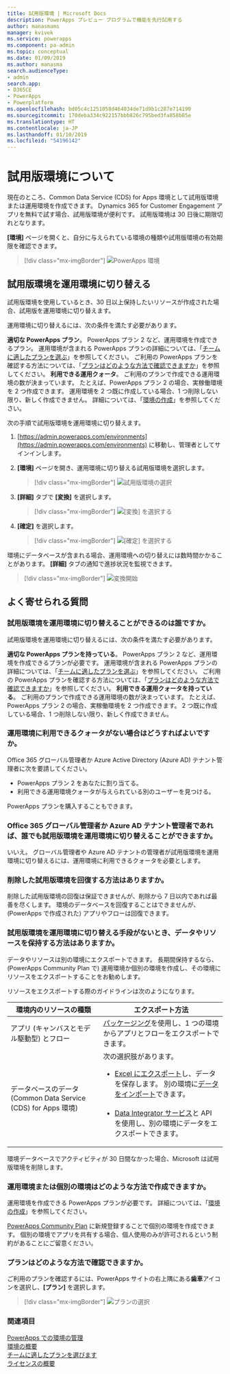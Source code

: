 ```yaml
---
title: 試用版環境 | Microsoft Docs
description: PowerApps プレビュー プログラムで機能を先行試用する
author: manasmams
manager: kvivek
ms.service: powerapps
ms.component: pa-admin
ms.topic: conceptual
ms.date: 01/09/2019
ms.author: manasma
search.audienceType:
- admin
search.app:
- D365CE
- PowerApps
- Powerplatform
ms.openlocfilehash: bd05c4c1251058d464034de71d9b1c287e714190
ms.sourcegitcommit: 170deba334c922157bbb826c795bed3fa858b85e
ms.translationtype: HT
ms.contentlocale: ja-JP
ms.lasthandoff: 01/10/2019
ms.locfileid: "54196142"
---
```

# <a name="about-trial-environments"></a>試用版環境について

現在のところ、Common Data Service (CDS) for Apps 環境として試用版環境または運用環境を作成できます。 Dynamics 365 for Customer Engagement アプリを無料で試す場合、試用版環境が便利です。 試用版環境は 30 日後に期限切れとなります。

**[環境]** ページを開くと、自分に与えられている環境の種類や試用版環境の有効期限を確認できます。

> [!div class="mx-imgBorder"] 
> ![PowerApps 環境](media/powerapps-environments75b.png "PowerApps 環境")

## <a name="convert-a-trial-environment-to-production"></a>試用版環境を運用環境に切り替える

試用版環境を使用しているとき、30 日以上保持したいリソースが作成された場合、試用版を運用環境に切り替えます。

運用環境に切り替えるには、次の条件を満たす必要があります。

**適切な PowerApps プラン**。 PowerApps プラン 2 など、運用環境を作成できるプラン。 運用環境が含まれる PowerApps プランの詳細については、「[チームに適したプランを選ぶ](https://powerapps.microsoft.com/pricing/)」を参照してください。 ご利用の PowerApps プランを確認する方法については、「[プランはどのような方法で確認できますか](#how-do-i-identify-my-plans)」を参照してください。
**利用できる運用クォータ**。 ご利用のプランで作成できる運用環境の数が決まっています。 たとえば、PowerApps プラン 2 の場合、実稼働環境を 2 つ作成できます。 運用環境を 2 つ既に作成している場合、1 つ削除しない限り、新しく作成できません。 詳細については、「[環境の作成](environments-overview.md#creating-an-environment)」を参照してください。

次の手順で試用版環境を運用環境に切り替えます。

1. [https://admin.powerapps.com/environments](https://admin.powerapps.com/environments) に移動し、管理者としてサインインします。
 
2. **[環境]** ページを開き、運用環境に切り替える試用版環境を選択します。

    > [!div class="mx-imgBorder"] 
    > ![試用版環境の選択](media/powerapps-environments75b-select-trial.png "試用版環境の選択")

3. **[詳細]** タブで **[変換]** を選択します。

    > [!div class="mx-imgBorder"] 
    > ![[変換] を選択する](media/powerapps-trial-select-convert.png "[変換] を選択する")

4. **[確定]** を選択します。

    > [!div class="mx-imgBorder"] 
    > ![[確定] を選択する](media/powerapps-trial-select-confirm.png "[確定] を選択する")

環境にデータベースが含まれる場合、運用環境への切り替えには数時間かかることがあります。 **[詳細]** タブの通知で進捗状況を監視できます。

  > [!div class="mx-imgBorder"] 
  > ![変換開始](media/powerapps-trial-conversion-started.png "変換開始")

## <a name="frequently-asked-questions"></a>よく寄せられる質問

### <a name="who-can-convert-a-trial-environment-to-a-production-environment"></a>試用版環境を運用環境に切り替えることができるのは誰ですか。

試用版環境を運用環境に切り替えるには、次の条件を満たす必要があります。

**適切な PowerApps プランを持っている**。 PowerApps プラン 2 など、運用環境を作成できるプランが必要です。 運用環境が含まれる PowerApps プランの詳細については、「[チームに適したプランを選ぶ](https://powerapps.microsoft.com/pricing/)」を参照してください。 ご利用の PowerApps プランを確認する方法については、「[プランはどのような方法で確認できますか](#how-do-i-identify-my-plans)」を参照してください。
**利用できる運用クォータを持っている**。 ご利用のプランで作成できる運用環境の数が決まっています。 たとえば、PowerApps プラン 2 の場合、実稼働環境を 2 つ作成できます。 2 つ既に作成している場合、1 つ削除しない限り、新しく作成できません。

### <a name="what-if-i-dont-have-available-quota-for-production-environments"></a>運用環境に利用できるクォータがない場合はどうすればよいですか。

Office 365 グローバル管理者か Azure Active Directory (Azure AD) テナント管理者に次を要請してください。
- PowerApps プラン 2 をあなたに割り当てる。 
- 利用できる運用環境クォータが与えられている別のユーザーを見つける。

PowerApps プランを購入することもできます。

### <a name="can-every-office-365-global-admin-or-azure-ad-tenant-admin-convert-a-trial-environment-to-a-production-environment"></a>Office 365 グローバル管理者か Azure AD テナント管理者であれば、誰でも試用版環境を運用環境に切り替えることができますか。

いいえ。 グローバル管理者や Azure AD テナントの管理者が試用版環境を運用環境に切り替えるには、運用環境に利用できるクォータを必要とします。

### <a name="is-there-a-way-to-recover-a-deleted-trial-environment"></a>削除した試用版環境を回復する方法はありますか。

削除した試用版環境の回復は保証できませんが、削除から 7 日以内であれば最善を尽くします。 環境のデータベースを回復することはできませんが、(PowerApps で作成された) アプリやフローは回復できます。

### <a name="how-can-i-retain-my-data-and-resources-if-i-dont-have-a-way-to-convert-the-trial-environment-to-a-production-environment"></a>試用版環境を運用環境に切り替える手段がないとき、データやリソースを保持する方法はありますか。

データやリソースは別の環境にエクスポートできます。 長期間保持するなら、(PowerApps Community Plan で) 運用環境か個別の環境を作成し、その環境にリソースをエクスポートすることをお勧めします。 

リソースをエクスポートする際のガイドラインは次のようになります。

|環境内のリソースの種類  |エクスポート方法  |
|---------|---------|
|アプリ (キャンバスとモデル駆動型) とフロー     |[パッケージング](environment-and-tenant-migration.md)を使用し、1 つの環境からアプリとフローをエクスポートできます。         |
|データベースのデータ (Common Data Service (CDS) for Apps 環境)     |次の選択肢があります。<br/><ul><li>[Excel にエクスポート](../user/export-data-excel.md)し、データを保存します。 別の環境に[データをインポート](../user/import-data.md)できます。</li><br/><li>[Data Integrator サービス](data-integrator.md)と API を使用し、別の環境にデータをエクスポートできます。</li></ul> |

環境データベースでアクティビティが 30 日間なかった場合、Microsoft は試用版環境を削除します。

### <a name="how-can-i-create-a-production-or-an-individual-environment"></a>運用環境または個別の環境はどのような方法で作成できますか。

運用環境を作成できる PowerApps プランが必要です。 詳細については、「[環境の作成](environments-overview.md#creating-an-environment)」を参照してください。

[PowerApps Community Plan](https://powerapps.microsoft.com/communityplan/) に新規登録することで個別の環境を作成できます。 個別の環境でアプリを共有する場合、個人使用のみが許可されるという制約があることにご留意ください。

### <a name="how-do-i-identify-my-plans"></a>プランはどのような方法で確認できますか。

ご利用のプランを確認するには、PowerApps サイトの右上隅にある**歯車**アイコンを選択し、**[プラン]** を選択します。

> [!div class="mx-imgBorder"] 
> ![プランの選択](media/powerapps-plans.png "プランの選択")

### <a name="see-also"></a>関連項目
[PowerApps での環境の管理](environments-administration.md)<br/>
[環境の概要](environments-overview.md)<br/>
[チームに適したプランを選びます](https://powerapps.microsoft.com/pricing/)<br/>
[ライセンスの概要](pricing-billing-skus.md)<br/>
